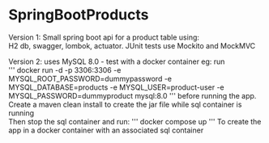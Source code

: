 # SpringBootProducts
Version 1: Small spring boot api for a product table using: <br>
 H2 db, swagger, lombok, actuator. JUnit tests use Mockito and MockMVC <br>
 
 Version 2: uses MySQL 8.0 - test with a docker container eg: run <br>
 '''
 docker run -d -p 3306:3306 -e MYSQL_ROOT_PASSWORD=dummypassword -e MYSQL_DATABASE=products -e MYSQL_USER=product-user -e MYSQL_PASSWORD=dummyproduct mysql:8.0
 '''
before running the app. <br>
Create a maven clean install to create the jar file while sql container is running <br>
Then stop the sql container and run:
'''
docker compose up
'''
To create the app in a docker container with an associated sql container <br>
